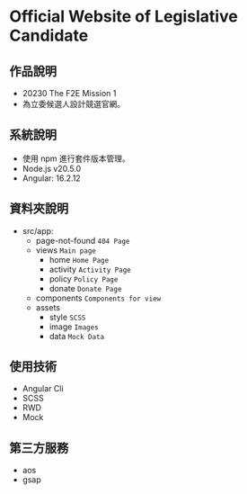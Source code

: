 # Official Website of Legislative Candidate

## 作品說明

- 20230 The F2E Mission 1
- 為立委候選人設計競選官網。

## 系統說明

- 使用 npm 進行套件版本管理。
- Node.js v20.5.0
- Angular: 16.2.12

## 資料夾說明

- src/app:
  - page-not-found `404 Page`
  - views `Main page`
    - home `Home Page`
    - activity `Activity Page`
    - policy `Policy Page`
    - donate `Donate Page`
  - components `Components for view`
  - assets
    - style `SCSS`
    - image `Images`
    - data `Mock Data`

## 使用技術

- Angular Cli
- SCSS
- RWD
- Mock

## 第三方服務

- aos
- gsap
